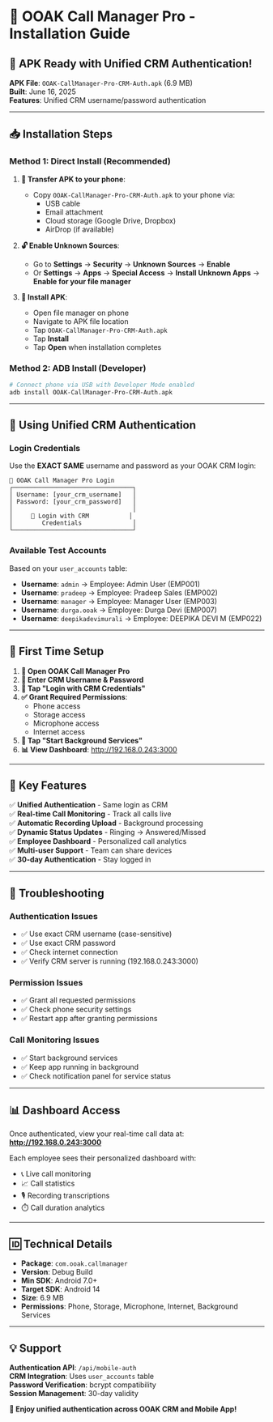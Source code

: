 # 📱 OOAK Call Manager Pro - Installation Guide

## 🎉 **APK Ready with Unified CRM Authentication!**

**APK File**: `OOAK-CallManager-Pro-CRM-Auth.apk` (6.9 MB)  
**Built**: June 16, 2025  
**Features**: Unified CRM username/password authentication

---

## 📥 **Installation Steps**

### **Method 1: Direct Install (Recommended)**

1. **📂 Transfer APK to your phone**:
   - Copy `OOAK-CallManager-Pro-CRM-Auth.apk` to your phone via:
     - USB cable
     - Email attachment
     - Cloud storage (Google Drive, Dropbox)
     - AirDrop (if available)

2. **🔓 Enable Unknown Sources**:
   - Go to **Settings** → **Security** → **Unknown Sources** → **Enable**
   - Or **Settings** → **Apps** → **Special Access** → **Install Unknown Apps** → **Enable for your file manager**

3. **📱 Install APK**:
   - Open file manager on phone
   - Navigate to APK file location
   - Tap `OOAK-CallManager-Pro-CRM-Auth.apk`
   - Tap **Install**
   - Tap **Open** when installation completes

### **Method 2: ADB Install (Developer)**

```bash
# Connect phone via USB with Developer Mode enabled
adb install OOAK-CallManager-Pro-CRM-Auth.apk
```

---

## 🔐 **Using Unified CRM Authentication**

### **Login Credentials**
Use the **EXACT SAME** username and password as your OOAK CRM login:

```
📱 OOAK Call Manager Pro Login
┌─────────────────────────────────┐
│ Username: [your_crm_username]   │
│ Password: [your_crm_password]   │
│                                 │
│     🔐 Login with CRM           │
│        Credentials              │
└─────────────────────────────────┘
```

### **Available Test Accounts**
Based on your `user_accounts` table:
- **Username**: `admin` → Employee: Admin User (EMP001)
- **Username**: `pradeep` → Employee: Pradeep Sales (EMP002)
- **Username**: `manager` → Employee: Manager User (EMP003)
- **Username**: `durga.ooak` → Employee: Durga Devi (EMP007)
- **Username**: `deepikadevimurali` → Employee: DEEPIKA DEVI M (EMP022)

---

## 🚀 **First Time Setup**

1. **📱 Open OOAK Call Manager Pro**
2. **👤 Enter CRM Username & Password**
3. **🔐 Tap "Login with CRM Credentials"**
4. **✅ Grant Required Permissions**:
   - Phone access
   - Storage access
   - Microphone access
   - Internet access
5. **🚀 Tap "Start Background Services"**
6. **📊 View Dashboard**: http://192.168.0.243:3000

---

## 🎯 **Key Features**

✅ **Unified Authentication** - Same login as CRM  
✅ **Real-time Call Monitoring** - Track all calls live  
✅ **Automatic Recording Upload** - Background processing  
✅ **Dynamic Status Updates** - Ringing → Answered/Missed  
✅ **Employee Dashboard** - Personalized call analytics  
✅ **Multi-user Support** - Team can share devices  
✅ **30-day Authentication** - Stay logged in  

---

## 🔧 **Troubleshooting**

### **Authentication Issues**
- ✅ Use exact CRM username (case-sensitive)
- ✅ Use exact CRM password 
- ✅ Check internet connection
- ✅ Verify CRM server is running (192.168.0.243:3000)

### **Permission Issues**
- ✅ Grant all requested permissions
- ✅ Check phone security settings
- ✅ Restart app after granting permissions

### **Call Monitoring Issues**
- ✅ Start background services
- ✅ Keep app running in background
- ✅ Check notification panel for service status

---

## 📊 **Dashboard Access**

Once authenticated, view your real-time call data at:
**http://192.168.0.243:3000**

Each employee sees their personalized dashboard with:
- 📞 Live call monitoring
- 📈 Call statistics
- 🎙️ Recording transcriptions
- ⏱️ Call duration analytics

---

## 🆔 **Technical Details**

- **Package**: `com.ooak.callmanager`
- **Version**: Debug Build
- **Min SDK**: Android 7.0+
- **Target SDK**: Android 14
- **Size**: 6.9 MB
- **Permissions**: Phone, Storage, Microphone, Internet, Background Services

---

## 💡 **Support**

**Authentication API**: `/api/mobile-auth`  
**CRM Integration**: Uses `user_accounts` table  
**Password Verification**: bcrypt compatibility  
**Session Management**: 30-day validity  

**🎉 Enjoy unified authentication across OOAK CRM and Mobile App!** 